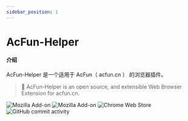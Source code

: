 ```yaml
---
sidebar_position: 1
---
```


# AcFun-Helper

#### 介绍

AcFun-Helper 是一个适用于 AcFun（ acfun.cn ） 的浏览器插件。

> 🍰
> AcFun-Helper is an open source, and extensible Web Browser Extension for acfun.cn.

![Mozilla Add-on](https://img.shields.io/amo/users/acfun%25E5%258A%25A9%25E6%2589%258B?color=red&label=FireFox%20Users&style=flat-square) ![Mozilla Add-on](https://img.shields.io/amo/dw/acfun%25E5%258A%25A9%25E6%2589%258B?color=red&label=FireFox%20Download&style=flat-square) ![Chrome Web Store](https://img.shields.io/chrome-web-store/users/jmpmiaajjammeafdklfobkfaobinefef?label=Chrome%20Users&style=flat-square) ![GitHub commit activity](https://img.shields.io/github/commit-activity/y/niuchaobo/acfun-helper?label=Commit%20Activity&style=flat-square)
